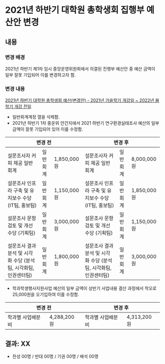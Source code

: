 2021년 하반기 대학원 총학생회 집행부 예산안 변경
==

## 내용

### 변경 배경

2021년 하반기 제1차 임시 중앙운영위원회에서 의결된 진행부 예산안 중 예산 금액이 일부 잘못 기입되어 이를 변경하고자 함.

### 변경 내용 

[2021년 하반기 대학원 총학생회 예산(변경안) - 2021년 가을학기 개강일 ~ 2022년 봄학기 개강 전일](2021-2H-1st-CMC/의결안건/2021년_하반기_대학원_총학생회_예산(변경안)_2021년_가을학기_개강일_2022년_봄학기_개강_전일.pdf)
- 일반회계계정 열을 삭제함.
- 2021년 하반기 1차 중운위 안건지에서 2021 하반기 연구환경실태조사 예산의 일부 금액이 잘못 기입되어 있어 이를 수정함.

<table>
<thead>
  <tr>
    <th colspan="3">변경 전</th>
    <th colspan="3">변경 후</th>
  </tr>
</thead>
<tbody>
  <tr>
    <td colspan="1">설문조사자 커피 제공 일반회계</td>
    <td colspan="1">일반회계</td>
    <td colspan="1">1,850,000 원</td>
    <td colspan="1">설문조사자 커피 제공 일반회계</td>
    <td colspan="1">일반회계</td>
    <td colspan="1">8,000,000 원</td>
  </tr>
    <tr>
    <td colspan="1">설문조사 인프라 구축 및 유지보수 수당 (IT팀, 홍보팀)</td>
    <td colspan="1">일반회계</td>
    <td colspan="1">1,150,000 원</td>
    <td colspan="1">설문조사 인프라 구축 및 유지보수 수당 (IT팀, 홍보팀)</td>
    <td colspan="1">일반회계</td>
    <td colspan="1">1,850,000 원</td>
  </tr>
    <tr>
    <td colspan="1">설문조사 문항 검토 및 개선 수당 (기획팀)</td>
    <td colspan="1">일반회계</td>
    <td colspan="1">3,000,000 원</td>
    <td colspan="1">설문조사 문항 검토 및 개선 수당 (기획팀)</td>
    <td colspan="1">일반회계</td>
    <td colspan="1">1,150,000 원</td>
  </tr>
    <tr>
    <td colspan="1">설문조사 결과 분석 및 시각화 수당 (분석팀, 시각화팀, 인권센터팀)</td>
    <td colspan="1">일반회계</td>
    <td colspan="1">1,800,000 원</td>
    <td colspan="1">설문조사 결과 분석 및 시각화 수당 (분석팀, 시각화팀, 인권센터팀)</td>
    <td colspan="1">일반회계</td>
    <td colspan="1">3,000,000 원</td>
  </tr>
  
  </tbody>
</table>
    
- 학과학생행사지원사업 예산의 일부 금액이 상반기 사업내용 결산 과정에서 착오로 25,000원을 오기입하여 이를 수정함.
    
 <table>
<thead>
  <tr>
    <th colspan="2">변경 전</th>
    <th colspan="2">변경 후</th>
  </tr>
</thead>
<tbody>
  <tr>
    <td colspan="1">학과별 사업배분비</td>
    <td colspan="1">4,288,200 원</td>
    <td colspan="1">학과별 사업배분비</td>
    <td colspan="1">4,313,200 원</td>
  
  </tbody>
</table>



## 결과: XX
- 찬성 00명 / 반대 00명 / 기권 00명 / 배석 00명



